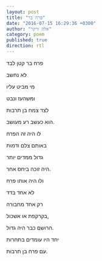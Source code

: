 ```yaml
---
layout: post
title: "פרח בר"
date: "2016-07-15 16:29:36 +0300"
author: "אלה ורקר"
category: poem
published: true
direction: rtl
---
```

פרח בר קטן לבד

לא נחשב

מי מביט עליו

ומשהעז ונבט

לצד צמח בן תרבות

הוא כעשב רע מעושב.


לו היה זה הפרח

באותם צלם ודמות

גדול ממדים יותר

היה זוכה ביחס אחר.


ולו היה אותו פרח

לא אחד בדד

רק אחד מחבורה

בקרקפת או אשכול,

הרושם כבר היה גדול.

יחד היו עומדים בתחרות

עם פרח בן תרבות.
